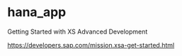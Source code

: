# hana_app
Getting Started with XS Advanced Development

https://developers.sap.com/mission.xsa-get-started.html

